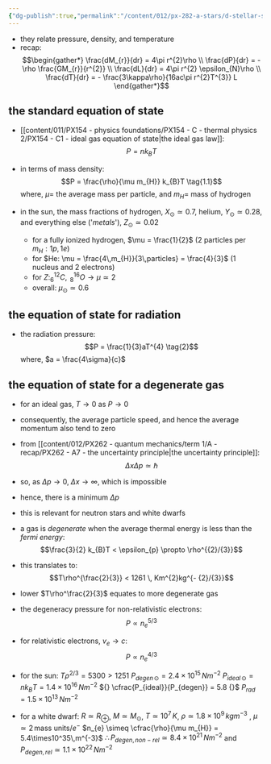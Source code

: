 ```yaml
---
{"dg-publish":true,"permalink":"/content/012/px-282-a-stars/d-stellar-structure-and-interiors/px-282-d3-equations-of-state/","noteIcon":"1","created":"2024-11-25T10:50:32.000+00:00","updated":"2025-01-06T18:15:15.884+00:00"}
---
```


- they relate pressure, density, and temperature 
- recap: 
$$\begin{gather*}
\frac{dM_{r}}{dr} = 4\pi r^{2}\rho \\
\frac{dP}{dr} = - \rho \frac{GM_{r}}{r^{2}} \\
\frac{dL}{dr} = 4\pi r^{2} \epsilon_{N}\rho \\
\frac{dT}{dr} = - \frac{3\kappa\rho}{16ac\pi r^{2}T^{3}} L
\end{gather*}$$
## the standard equation of state
- [[content/011/PX154 - physics foundations/PX154 - C - thermal physics 2/PX154 - C1 - ideal gas equation of state\|the ideal gas law]]: 
$$P = nk_{B}T \tag{1}$$
- in terms of mass density: 
$$P = \frac{\rho}{\mu m_{H}} k_{B}T \tag{1.1}$$
	where, $\mu=$ the average mass per particle, and $m_{H}=$ mass of hydrogen

- in the sun, the mass fractions of hydrogen, $X_{\odot} \simeq 0.7$, helium, $Y_{\odot} \simeq 0.28$, and everything else ('*metals*'), $Z_{\odot} \simeq 0.02$
	- for a fully ionized hydrogen, $\mu = \frac{1}{2}$ (2 particles per $m_{H}: 1p,1e$)
	- for $He: \mu = \frac{4\,m_{H}}{3\,particles} = \frac{4}{3}$ (1 nucleus and 2 electrons)
	- for $Z: _{6}^{12}C, \;_{8}^{16}O \to \mu \simeq 2$
	- overall: $\mu_{\odot} \simeq 0.6$

## the equation of state for radiation
- the radiation pressure:
$$P = \frac{1}{3}aT^{4} \tag{2}$$
	where, $a = \frac{4\sigma}{c}$
## the equation of state for a degenerate gas
- for an ideal gas, $T\to0$ as $P\to0$
- consequently, the average particle speed, and hence the average momentum also tend to zero
- from [[content/012/PX262 - quantum mechanics/term 1/A - recap/PX262 - A7 - the uncertainty principle\|the uncertainty principle]]: 
$$\Delta x \Delta p \simeq \hbar$$
- so, as $\Delta p \to 0, \; \Delta x \to \infty$, which is impossible
- hence, there is a minimum $\Delta p$
- this is relevant for neutron stars and white dwarfs

- a gas is *degenerate* when the average thermal energy is less than the *fermi energy*:
$$\frac{3}{2} k_{B}T  < \epsilon_{p} \propto \rho^{{2}/{3}}$$
- this translates to: 
$$T\rho^{\frac{2}{3}} < 1261 \, Km^{2}kg^{- {2}/{3}}$$
- lower $T\rho^\frac{2}{3}$ equates to more degenerate gas
- the degeneracy pressure for non-relativistic electrons: 
$$P \propto n_{e}^{{5}/{3}} $$
- for relativistic electrons, $v_{e} \to c:$ 
$$P \propto n_{e}^{4/3}$$
- for the sun: $T\rho^{2/3}= 5300 >1251$
	$P_{degen\,\odot} = 2.4\times10^{15}\,Nm^{-2}$
	$P_{ideal\,\odot} = nk_{B}T = 1.4\times10^{16}\,Nm^{-2}$
	${} \cfrac{P_{ideal}}{P_{degen}} = 5.8 {}$
	$P_{rad} = 1.5\times10^{13}\,Nm^{-2}$

- for a white dwarf:
	$R\simeq R_{\oplus}$, 
	$M\simeq M_{\odot}$, 
	$T\simeq 10^{7}\,K$, 
	$\rho \simeq 1.8\times10^{9}\,kgm^{-3}$ , 
	$\mu \simeq 2\, \text{mass units}/e^{-}$
	$n_{e} \simeq \cfrac{\rho}{\mu m_{H}} = 5.4\times10^35\,m^{-3}$ 
	$\therefore P_{degen,\,non-rel} \simeq 8.4\times10^{21}\,Nm^{-2}$ and $P_{degen,\,rel} \simeq 1.1\times10^{22}\,Nm^{-2}$
